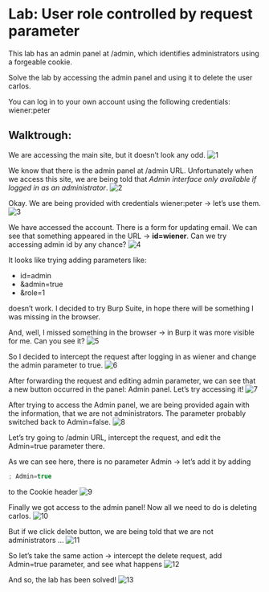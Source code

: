 # Lab: User role controlled by request parameter
This lab has an admin panel at /admin, which identifies administrators using a forgeable cookie.

Solve the lab by accessing the admin panel and using it to delete the user carlos.

You can log in to your own account using the following credentials: wiener:peter

## Walktrough:
We are accessing the main site, but it doesn’t look any odd.
![1](images/lab3/1.png)

We know that there is the admin panel at /admin URL. Unfortunately when we access this site, we are being told that *Admin interface only available if logged in as an administrator*.
![2](images/lab3/2.png)

Okay. We are being provided with credentials wiener:peter → let’s use them.
![3](images/lab3/3.png)

We have accessed the account. There is a form for updating email. We can see that something appeared in the URL → **id=wiener**. Can we try accessing admin id by any chance?
![4](images/lab3/4.png)

It looks like trying adding parameters like:

- id=admin
- &admin=true
- &role=1

doesn’t work. I decided to try Burp Suite, in hope there will be something I was missing in the browser.


And, well, I missed something in the browser → in Burp it was more visible for me. Can you see it?
![5](images/lab3/5.png)

So I decided to intercept the request after logging in as wiener and change the admin parameter to true.
![6](images/lab3/6.png)

After forwarding the request and editing admin parameter, we can see that a new button occurred in the panel: Admin panel. Let’s try accessing it!
![7](images/lab3/7.png)

After trying to access the Admin panel, we are being provided again with the information, that we are not administrators. The parameter probably switched back to Admin=false. 
![8](images/lab3/8.png)

Let’s try going to /admin URL, intercept the request, and edit the Admin=true parameter there.


As we can see here, there is no parameter Admin → let’s add it by adding 
```javascript
; Admin=true
```
 to the Cookie header
![9](images/lab3/9.png)

Finally we got access to the admin panel! Now all we need to do is deleting carlos.
![10](images/lab3/10.png)

But if we click delete button, we are being told that we are not administrators … 
![11](images/lab3/11.png)

So let’s take the same action → intercept the delete request, add Admin=true parameter, and see what happens
![12](images/lab3/12.png)

And so, the lab has been solved!
![13](images/lab3/13.png)
